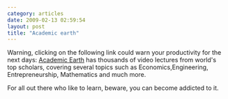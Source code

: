 ```yaml
---
category: articles
date: 2009-02-13 02:59:54
layout: post
title: "Academic earth"
---
```


<p>Warning, clicking on the following link could warn your productivity for the next days: <a href="http://academicearth.org/">Academic Earth</a> has thousands of video lectures from world's top scholars, covering several topics such as Economics,Engineering, Entrepreneurship, Mathematics and much more.</p><p>For all out there who like to learn, beware, you can become addicted to it.</p>
